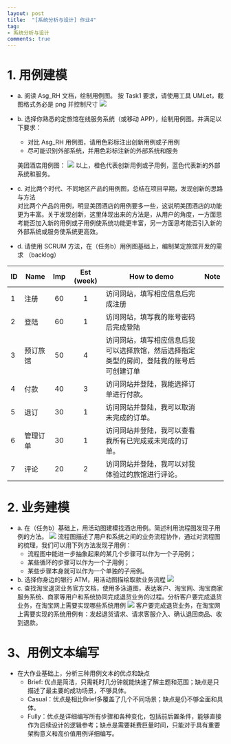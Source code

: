 ```yaml
---
layout: post
title:  "[系统分析与设计] 作业4"
tag:
- 系统分析与设计
comments: true
---
```


# 1. 用例建模

- a. 阅读 Asg_RH 文档，绘制用例图。 按 Task1 要求，请使用工具 UMLet，截图格式务必是 png 并控制尺寸
![](https://controny.github.io/assets/images/posts/reserve-hotel.png)

- b. 选择你熟悉的定旅馆在线服务系统（或移动 APP），绘制用例图。并满足以下要求：
  - 对比 Asg_RH 用例图，请用色彩标注出创新用例或子用例
  - 尽可能识别外部系统，并用色彩标注新的外部系统和服务

  美团酒店用例图：
  ![](https://controny.github.io/assets/images/posts/meituan-hotel.png)
  以上，橙色代表创新用例或子用例，蓝色代表新的外部系统和服务。

- c. 对比两个时代、不同地区产品的用例图，总结在项目早期，发现创新的思路与方法  
对比两个产品的用例，明显美团酒店的用例要多一些，这说明美团酒店的功能更为丰富。关于发现创新，这里体现出来的方法是，从用户的角度，一方面思考能否加入新的用例或子用例使系统功能更丰富，另一方面思考能否引入新的外部系统或服务使系统更高效。

- d. 请使用 SCRUM 方法，在（任务b）用例图基础上，编制某定旅馆开发的需求 （backlog）

| ID | Name | Imp | Est (week) | How to demo | Note |
| -- |------|:---:|:----------:|----------------|------|
| 1 |注册|60|1|访问网站，填写相应信息后完成注册||
| 2 |登陆|60|1|访问网站，填写我的账号密码后完成登陆||
| 3 |预订旅馆|50|4|访问网站，填写相应信息后我可以选择旅馆，然后选择指定类型的房间，登陆我的账号后可创建订单||
| 4 |付款|40|3|访问网站并登陆，我能选择订单进行付款。||
| 5 |退订|30|1|访问网站并登陆，我可以取消未完成的订单。||
| 6 |管理订单|30|1|访问网站并登陆，我可以查看我所有已完成或未完成的订单。||
| 7 |评论|20|2|访问网站并登陆，我可以对我体验过的旅馆进行评论。||

# 2. 业务建模

- a. 在（任务b）基础上，用活动图建模找酒店用例。简述利用流程图发现子用例的方法。
  ![](https://controny.github.io/assets/images/posts/meituan-find-hotel.png)
  流程图描述了用户和系统之间的业务流程协作，通过对流程图的梳理，我们可以用下列方法发现子用例：
    + 流程图中能进一步抽象起来的某几个步骤可以作为一个子用例；
    + 某些循环的步骤可以作为一个子用例；
    + 某些步骤本身就可以作为一个单独的子用例。
- b. 选择你身边的银行 ATM，用活动图描绘取款业务流程
  ![](https://controny.github.io/assets/images/posts/atm.png)
- c. 查找淘宝退货业务官方文档，使用多泳道图，表达客户、淘宝网、淘宝商家服务系统、商家等用户和系统协同完成退货业务的过程。分析客户要完成退货业务，在淘宝网上需要实现哪些系统用例
  ![](https://controny.github.io/assets/images/posts/taobao.png)
  客户要完成退货业务，在淘宝网上需要实现的系统用例有：发起退货请求、请求客服介入、确认退回商品、收到退款。

# 3、用例文本编写

- 在大作业基础上，分析三种用例文本的优点和缺点
  + Brief: 优点是简洁，只需耗时几分钟就能快速了解主题和范围；缺点是只描述了最主要的成功场景，不够具体。
  + Casual：优点是相比Brief多覆盖了几个不同场景；缺点是仍不够全面和具体。
  + Fully：优点是详细编写所有步骤和各种变化，包括前后置条件，能够直接作为后续设计的逻辑参考；缺点是需要耗费巨量时间，只能对于具有重要架构意义和高价值用例详细编写。
